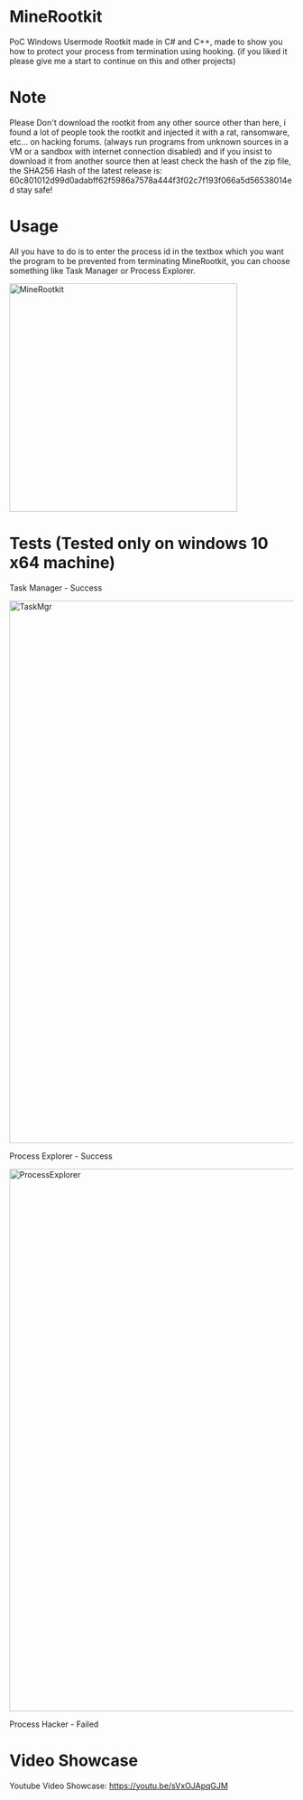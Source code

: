 # MineRootkit
PoC Windows Usermode Rootkit made in C# and C++, made to show you how to protect your process from termination using hooking. (if you liked it please give me a start to continue on this and other projects)
# Note
Please Don't download the rootkit from any other source other than here, i found a lot of people took the rootkit and injected it with a rat, ransomware, etc... on hacking forums. (always run programs from unknown sources in a VM or a sandbox with internet connection disabled) and if you insist to download it from another source then at least check the hash of the zip file, the SHA256 Hash of the latest release is: 60c801012d99d0adabff62f5986a7578a444f3f02c7f193f066a5d56538014ed stay safe!
# Usage
All you have to do is to enter the process id in the textbox which you want the program to be prevented from terminating MineRootkit, you can choose something like Task Manager or Process Explorer.

<img width="404" alt="MineRootkit" src="https://user-images.githubusercontent.com/90452585/141402279-bbdf9380-f6ae-45c8-b338-be5e3a4e9fd9.PNG">

# Tests (Tested only on windows 10 x64 machine)
Task Manager - Success

<img width="960" alt="TaskMgr" src="https://user-images.githubusercontent.com/90452585/141400756-3945746b-aa43-4cd3-9303-883ec93b3b88.png">

Process Explorer - Success

<img width="960" alt="ProcessExplorer" src="https://user-images.githubusercontent.com/90452585/141400804-e8c2144f-3d1d-43af-98bf-ffcc93397df5.PNG">

Process Hacker - Failed
# Video Showcase
Youtube Video Showcase: https://youtu.be/sVxOJApqGJM
